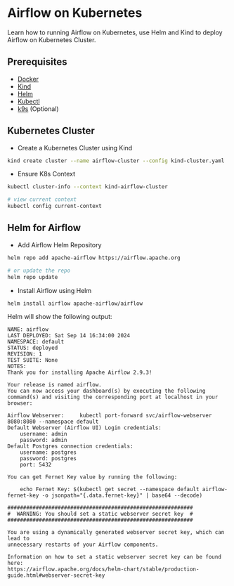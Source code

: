 # Airflow on Kubernetes

Learn how to running Airflow on Kubernetes, use Helm and Kind to deploy Airflow on Kubernetes Cluster.

## Prerequisites

- [Docker](https://docs.docker.com/get-docker/)
- [Kind](https://kind.sigs.k8s.io/docs/user/quick-start/)
- [Helm](https://helm.sh/docs/intro/install/)
- [Kubectl](https://kubernetes.io/docs/tasks/tools/install-kubectl/)
- [k9s](https://k9scli.io/topics/install/) (Optional)

## Kubernetes Cluster

- Create a Kubernetes Cluster using Kind

```bash
kind create cluster --name airflow-cluster --config kind-cluster.yaml
```

- Ensure K8s Context

```bash
kubectl cluster-info --context kind-airflow-cluster

# view current context
kubectl config current-context
```

## Helm for Airflow

- Add Airflow Helm Repository

```bash
helm repo add apache-airflow https://airflow.apache.org

# or update the repo
helm repo update
```

- Install Airflow using Helm

```bash
helm install airflow apache-airflow/airflow
```

Helm will show the following output:

```console
NAME: airflow
LAST DEPLOYED: Sat Sep 14 16:34:00 2024
NAMESPACE: default
STATUS: deployed
REVISION: 1
TEST SUITE: None
NOTES:
Thank you for installing Apache Airflow 2.9.3!

Your release is named airflow.
You can now access your dashboard(s) by executing the following command(s) and visiting the corresponding port at localhost in your browser:

Airflow Webserver:     kubectl port-forward svc/airflow-webserver 8080:8080 --namespace default
Default Webserver (Airflow UI) Login credentials:
    username: admin
    password: admin
Default Postgres connection credentials:
    username: postgres
    password: postgres
    port: 5432

You can get Fernet Key value by running the following:

    echo Fernet Key: $(kubectl get secret --namespace default airflow-fernet-key -o jsonpath="{.data.fernet-key}" | base64 --decode)

###########################################################
#  WARNING: You should set a static webserver secret key  #
###########################################################

You are using a dynamically generated webserver secret key, which can lead to
unnecessary restarts of your Airflow components.

Information on how to set a static webserver secret key can be found here:
https://airflow.apache.org/docs/helm-chart/stable/production-guide.html#webserver-secret-key
```
